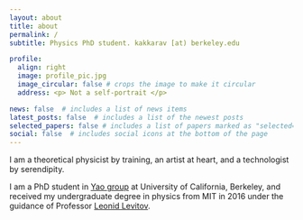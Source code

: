 ```yaml
---
layout: about
title: about
permalink: /
subtitle: Physics PhD student. kakkarav [at) berkeley.edu

profile:
  align: right
  image: profile_pic.jpg
  image_circular: false # crops the image to make it circular
  address: <p> Not a self-portrait </p> 

news: false  # includes a list of news items
latest_posts: false  # includes a list of the newest posts
selected_papers: false # includes a list of papers marked as "selected={true}"
social: false  # includes social icons at the bottom of the page
---
```


I am a theoretical physicist by training, an artist at heart, and a technologist by serendipity.

I am a PhD student in [Yao group](https://quantumoptics.physics.berkeley.edu/) at University of California, Berkeley, and received my undergraduate degree in physics from MIT in 2016 under the guidance of Professor [Leonid Levitov](http://www.mit.edu/~levitov/). 
